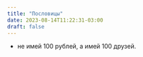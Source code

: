 ```yaml
---
title: "Пословицы"
date: 2023-08-14T11:22:31-03:00
draft: false
---
```


- не имей 100 рублей, а имей 100 друзей.
